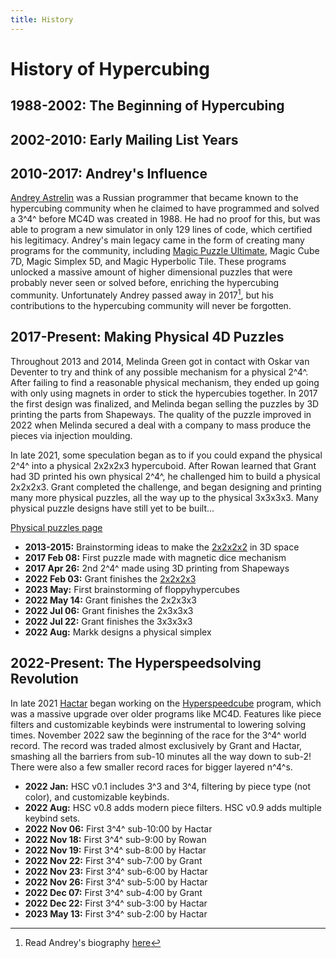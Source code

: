 ```yaml
---
title: History
---
```


# History of Hypercubing

## 1988-2002: The Beginning of Hypercubing

## 2002-2010: Early Mailing List Years

## 2010-2017: Andrey's Influence

[Andrey Astrelin](https://superliminal.com/andrey/) was a Russian programmer that became known to the hypercubing community when he claimed to have programmed and solved a 3^4^ before MC4D was created in 1988. He had no proof for this, but was able to program a new simulator in only 129 lines of code, which certified his legitimacy. Andrey's main legacy came in the form of creating many programs for the community, including [Magic Puzzle Ultimate](/software/magicpuzzleultimate), Magic Cube 7D, Magic Simplex 5D, and Magic Hyperbolic Tile. These programs unlocked a massive amount of higher dimensional puzzles that were probably never seen or solved before, enriching the hypercubing community. Unfortunately Andrey passed away in 2017[^1], but his contributions to the hypercubing community will never be forgotten.

## 2017-Present: Making Physical 4D Puzzles

Throughout 2013 and 2014, Melinda Green got in contact with Oskar van Deventer to try and think of any possible mechanism for a physical 2^4^. After failing to find a reasonable physical mechanism, they ended up going with only using magnets in order to stick the hypercubies together. In 2017 the first design was finalized, and Melinda began selling the puzzles by 3D printing the parts from Shapeways. The quality of the puzzle improved in 2022 when Melinda secured a deal with a company to mass produce the pieces via injection moulding.

In late 2021, some speculation began as to if you could expand the physical 2^4^ into a physical 2x2x2x3 hypercuboid. After Rowan learned that Grant had 3D printed his own physical 2^4^, he challenged him to build a physical 2x2x2x3. Grant completed the challenge, and began designing and printing many more physical puzzles, all the way up to the physical 3x3x3x3. Many physical puzzle designs have still yet to be built...

[Physical puzzles page](/puzzles/physical)

- **2013-2015:** Brainstorming ideas to make the [2x2x2x2](/puzzles/2x2x2x2) in 3D space
- **2017 Feb 08:** First puzzle made with magnetic dice mechanism
- **2017 Apr 26:** 2nd 2^4^ made using 3D printing from Shapeways
- **2022 Feb 03:** Grant finishes the [2x2x2x3](/puzzles/physical/2x2x2x3)
- **2023 May:** First brainstorming of floppyhypercubes
- **2022 May 14:** Grant finishes the 2x2x3x3
- **2022 Jul 06:** Grant finishes the 2x3x3x3
- **2022 Jul 22:** Grant finishes the 3x3x3x3
- **2022 Aug:** Markk designs a physical simplex

## 2022-Present: The Hyperspeedsolving Revolution

In late 2021 [Hactar](/leaderboards/solvers/hactar) began working on the [Hyperspeedcube](/software/hyperspeedcube) program, which was a massive upgrade over older programs like MC4D. Features like piece filters and customizable keybinds were instrumental to lowering solving times. November 2022 saw the beginning of the race for the 3^4^ world record. The record was traded almost exclusively by Grant and Hactar, smashing all the barriers from sub-10 minutes all the way down to sub-2! There were also a few smaller record races for bigger layered n^4^s.

- **2022 Jan:** HSC v0.1 includes 3^3 and 3^4, filtering by piece type (not color), and customizable keybinds.
- **2022 Aug:** HSC v0.8 adds modern piece filters. HSC v0.9 adds multiple keybind sets.
- **2022 Nov 06:** First 3^4^ sub-10:00 by Hactar
- **2022 Nov 18:** First 3^4^ sub-9:00 by Rowan
- **2022 Nov 19:** First 3^4^ sub-8:00 by Hactar
- **2022 Nov 22:** First 3^4^ sub-7:00 by Grant
- **2022 Nov 23:** First 3^4^ sub-6:00 by Hactar
- **2022 Nov 26:** First 3^4^ sub-5:00 by Hactar
- **2022 Dec 07:** First 3^4^ sub-4:00 by Grant
- **2022 Dec 22:** First 3^4^ sub-3:00 by Hactar
- **2023 May 13:** First 3^4^ sub-2:00 by Hactar

[^1]: Read Andrey's biography [here](https://superliminal.com/andrey/biography.html)
